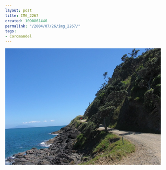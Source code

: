 ```yaml
---
layout: post
title: IMG_2267
created: 1090861446
permalink: "/2004/07/26/img_2267/"
tags:
- Coromandel
---
```


<img src="/image/images/img_2267-750.jpg"/>


